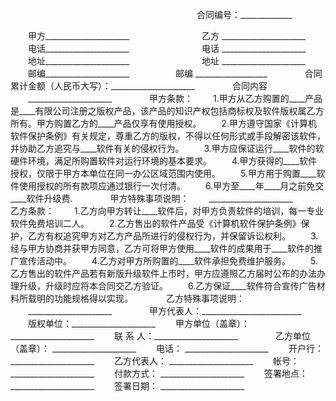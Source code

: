 
 



　　　　　　　　　　　　　　　　　　　　　   合同编号：_____________
　　

　　甲方_____________________　　　　　　　　 乙方 _____________________
　　电话_____________________　　　　　　　　 电话 _____________________
　　地址_____________________　　　　　　　　 地址 _____________________
　　邮编_____________________ 　　　　　邮编 __________________　　
　　合同累计金额（人民币大写）：_____________________　　
　　合同内容
　　_____________________　　
　　甲方条款：
　　1.甲方从乙方购置的____产品是____有限公司注册之版权产品，该产品的知识产权包括商标权及软件版权属乙方所有。甲方购置乙方的____产品仅享有使用授权。
　　2.甲方遵守国家《计算机软件保护条例》有关规定，尊重乙方的版权，不得以任何形式或手段解密该软件，并协助乙方追究与____软件有关的侵权行为。
　　3.甲方应保证运行____软件的软硬件环境，满足所购置软件对运行环境的基本要求。
　　4.甲方获得的____软件授权，仅限于甲方本单位在同一办公区域范围内使用。
　　5.甲方用于购置____软件使用授权的所有款项应通过银行一次付清。
　　6.甲方至____年____月之前免交____软件升级费.　　
　　甲方特殊事项说明：
　　_____________________　　
　　乙方条款：
　　1.乙方向甲方转让____软件后，对甲方负责软件的培训，每一专业软件免费培训二人。
　　2.乙方售出的软件产品受《计算机软件保护条例》保护，乙方有权追究甲方对乙方产品所进行的侵权行为，并保留诉讼权利。
　　3.经与甲方协商并获甲方同意，乙方可将甲方使用____软件的成果用于____软件的推广宣传活动中。
　　4.乙方对甲方所购置的____软件承担免费维护服务。
　　5.乙方售出的软件产品若有新版升级软件上市时，甲方应遵照乙方届时公布的办法办理升级，升级时应将本合同交乙方验证。
　　6.乙方保证____软件符合宣传广告材料所载明的功能规格得以实现。　　
　　乙方特殊事项说明：
　　_____________________　　
　　甲方代表人：_________________________
　　版权单位：_____________________
　　甲方单位（盖章）： _____________________
　　联 系 人：_____________________　　
　　乙方单位（盖章）： _____________________
　　电话： _____________________
　　开户行：_____________________
　　乙方代表人： _____________________
　　帐号： _____________________
　　付款方式： _____________________
　　签署地点： _____________________
　　签署日期： _____________________
　　 


 


 

 
 
 
 
 
  


  
 

  


  


  
 
 
 
 

